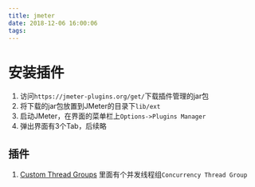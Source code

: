 ```yaml
---
title: jmeter
date: 2018-12-06 16:00:06
tags:
---
```




# 安装插件

1. 访问`https://jmeter-plugins.org/get/`下载插件管理的jar包
2. 将下载的jar包放置到JMeter的目录下`lib/ext`
3. 启动JMeter，在界面的菜单栏上`Options->Plugins Manager`
4. 弹出界面有3个Tab，后续略

## 插件

1. [Custom Thread Groups](https://jmeter-plugins.org/wiki/ConcurrencyThreadGroup/) 里面有个并发线程组`Concurrency Thread Group`

